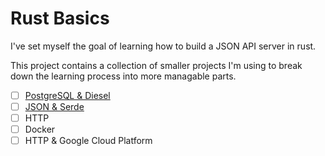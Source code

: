 # Rust Basics

I've set myself the goal of learning how to build a JSON API server in rust.

This project contains a collection of smaller projects I'm using to break down
the learning process into more managable parts.

- [ ] [PostgreSQL & Diesel](diesel_query/)
- [ ] [JSON & Serde](serde-json/)
- [ ] HTTP
- [ ] Docker
- [ ] HTTP & Google Cloud Platform
